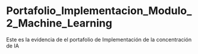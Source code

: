 # Portafolio_Implementacion_Modulo_2_Machine_Learning
Este es la evidencia de el portafolio de Implementación de la concentración de IA  
